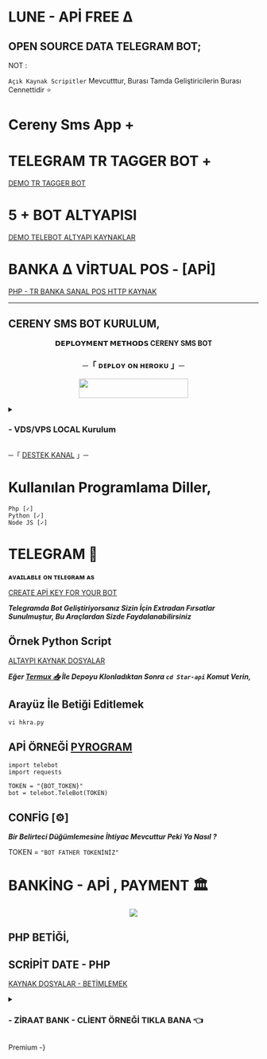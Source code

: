 # LUNE - APİ FREE ∆

## OPEN SOURCE DATA  TELEGRAM BOT;

NOT : 

`Açık Kaynak Scripitler` Mevcutttur, Burası Tamda Geliştiricilerin Burası Cennettidir ⭐

# Cereny Sms App + 
# TELEGRAM TR TAGGER BOT + 

[DEMO TR TAGGER BOT](https://github.com/zeedslowy/Star-api/tree/main/TG-TAGGER)

# 5 + BOT ALTYAPISI

[DEMO TELEBOT ALTYAPI KAYNAKLAR](https://github.com/zeedslowy/Star-api/tree/main/Telegram)

# BANKA ∆ VİRTUAL POS - [APİ]

[PHP - TR BANKA SANAL POS HTTP KAYNAK](https://github.com/zeedslowy/Star-api/tree/main/Banking)

-----------

## CERENY SMS BOT KURULUM,

<p align="center">
<b>𝗗𝗘𝗣𝗟𝗢𝗬𝗠𝗘𝗡𝗧 𝗠𝗘𝗧𝗛𝗢𝗗𝗦 CERENY SMS BOT</b>
</p>

<h3 align="center">
    ─「 ᴅᴇᴩʟᴏʏ ᴏɴ ʜᴇʀᴏᴋᴜ 」─
</h3>

<p align="center"><a href="https://dashboard.heroku.com/new?template=https://github.com/zeedslowy/Star-api"> <img src="https://img.shields.io/badge/Deploy%20On%20Heroku-black?style=for-the-badge&logo=heroku" width="220" height="38.45"/></a></p>

<details>
<summary><h3>
- <b> VDS/VPS LOCAL Kurulum </b>
</h3></summary>

- SUDO PAKET GÜNCELLEME :
```
sudo apt-get update && sudo apt-get upgrade -y
```
- GİT PAKETİ KURULUM
```
sudo apt install git
```
- REPOYU KLONLA
```
git clone https://github.com/zeedslowy/Star-api
```

- MODÜLLER İNŞA ETMEK :
```
sudo pip3 install -r requirements.txt
```

- DEĞER DEĞİŞTİRME
```
 vi hkra.py
```
- DEĞERİ DEĞİŞTİRME
`1512` Satırında Bulunan `{BOT_TOKEN}`
Kısmını 

[Bot Father](t.me/BotFather)

Üzerinden Aldığınız Değeri Api-Key İle Değiştiriniz,

## Şimdi İse `WLAN-LAKE`

## **Botunuzun Sürekli Açık Kalmasını Sağlamak İçin Gerekli Metodları Vereceğim**

- **MODÜL İNDİRMEK**
```
sudo apt install tmux && tmux
```

- **BOTU BAŞLATMA VAKTİ**
```
bash startup
```

<p align="center">
  <img src="https://telegra.ph/file/ba9423bf79903b785dbcb.jpg">
</p>

</details>


─「 [DESTEK KANAL](t.me/CerenyTeam) 」─


# Kullanılan Programlama Diller,
```
Php [✓]
Python [✓]
Node JS [✓]
```
# TELEGRAM 💙

**ᴀᴠᴀɪʟᴀʙʟᴇ ᴏɴ ᴛᴇʟᴇɢʀᴀᴍ ᴀs**

[CREATE APİ KEY FOR YOUR BOT](t.me/BotFather)



***Telegramda Bot Geliştiriyorsanız Sizin İçin Extradan Fırsatlar Sunulmuştur, Bu Araçlardan Sizde Faydalanabilirsiniz***

## Örnek Python Script

[ALTAYPI KAYNAK DOSYALAR](https://github.com/zeedslowy/Star-api/tree/main/Telegram)

***Eğer [Termux 📥](https://f-droid.org/tr/packages/com.termux) İle Depoyu Klonladıktan Sonra `cd Star-api` Komut Verin,***

## Arayüz İle Betiği Editlemek
```
vi hkra.py
```

## APİ ÖRNEĞİ [PYROGRAM](https://pypi.org/project/Pyrogram)
```
import telebot
import requests

TOKEN = "{BOT_TOKEN}"
bot = telebot.TeleBot(TOKEN)
```
## CONFİG [⚙️]
***Bir Belirteci Düğümlemesine İhtiyac Mevcuttur Peki Ya Nasıl ?***

TOKEN = `"BOT FATHER TOKENİNİZ"`


# BANKİNG - APİ , PAYMENT 🏛️

<p align="center">
  <img src="https://telegra.ph/file/b32e62c0f1854e71b3220.jpg">

## PHP BETİĞİ,

## SCRİPİT DATE - PHP

[KAYNAK DOSYALAR - BETİMLEMEK](https://github.com/zeedslowy/Star-api/tree/main/Banking)


<details>
<summary><h3>
- <b> ZİRAAT BANK - CLİENT ÖRNEĞİ TIKLA BANA 👈</b>
</h3></summary>

```
Bu örnek kod, Ziraat Bankası
API'sini kullanarak bir
ödeme işlemi
gerçekleştiriyor.
Ödeme bilgilerini
JSON formatında göndererek,
API'den alınan yanıtı da
JSON formatında işliyor.

Dikkat etmeniz gereken noktalar:

1. `$apiUrl`,
`$apiKey` ve
`$apiSecret`
değerlerini
kendi Ziraat
Bankası
API erişim
bilgilerinizle
değiştirmelisiniz.

2. `$paymentData`
dizisinde
yer alan bilgileri
kendi ödeme
verilerinizle
güncelleyebilirsiniz.

3. Ödeme işleminin
sonucuna göre,
başarılı veya
başarısız
durumları
kontrol edip
kullanıcıya
uygun mesajları
gösterebilirsiniz.

Bu örnekten
yola çıkarak,
sosyal medya
satış panelinizin
Ziraat Bankası
API entegrasyonunu
gerçekleştirebilirsiniz.
```

</details>

Premium -}
